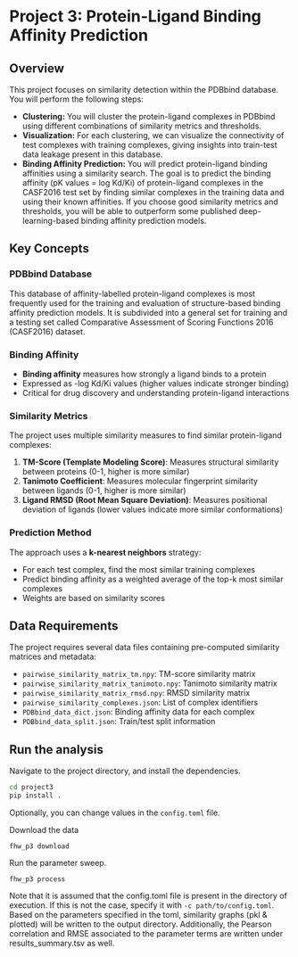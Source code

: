 # Project 3: Protein-Ligand Binding Affinity Prediction

## Overview

This project focuses on similarity detection within the PDBbind database. You will perform the following steps:
- **Clustering:** You will cluster the protein-ligand complexes in PDBbind using different combinations of similarity metrics and thresholds.
- **Visualization:** For each clustering, we can visualize the connectivity of test complexes with training complexes, giving insights into train-test data leakage present in this database. 
- **Binding Affinity Prediction:** You will predict protein-ligand binding affinities using a similarity search. The goal is to predict the binding affinity (pK values = log Kd/Ki) of protein-ligand complexes in the CASF2016 test set by finding similar complexes in the training data and using their known affinities. If you choose good similarity metrics and thresholds, you will be able to outperform some published deep-learning-based binding affinity prediction models.

## Key Concepts

### PDBbind Database
This database of affinity-labelled protein-ligand complexes is most frequently used for the training and evaluation of structure-based binding affinity prediction models. It is subdivided into a general set for training and a testing set called Comparative Assessment of Scoring Functions 2016 (CASF2016) dataset.

### Binding Affinity
- **Binding affinity** measures how strongly a ligand binds to a protein
- Expressed as -log Kd/Ki values (higher values indicate stronger binding)
- Critical for drug discovery and understanding protein-ligand interactions

### Similarity Metrics
The project uses multiple similarity measures to find similar protein-ligand complexes:

1. **TM-Score (Template Modeling Score)**: Measures structural similarity between proteins (0-1, higher is more similar)
2. **Tanimoto Coefficient**: Measures molecular fingerprint similarity between ligands (0-1, higher is more similar)
3. **Ligand RMSD (Root Mean Square Deviation)**: Measures positional deviation of ligands (lower values indicate more similar conformations)

### Prediction Method
The approach uses a **k-nearest neighbors** strategy:
- For each test complex, find the most similar training complexes
- Predict binding affinity as a weighted average of the top-k most similar complexes
- Weights are based on similarity scores

## Data Requirements

The project requires several data files containing pre-computed similarity matrices and metadata:

- `pairwise_similarity_matrix_tm.npy`: TM-score similarity matrix
- `pairwise_similarity_matrix_tanimoto.npy`: Tanimoto similarity matrix  
- `pairwise_similarity_matrix_rmsd.npy`: RMSD similarity matrix
- `pairwise_similarity_complexes.json`: List of complex identifiers
- `PDBbind_data_dict.json`: Binding affinity data for each complex
- `PDBbind_data_split.json`: Train/test split information

## Run the analysis

Navigate to the project directory, and install the dependencies.
```bash
cd project3
pip install .
```
Optionally, you can change values in the `config.toml` file.  

Download the data
```
fhw_p3 download
```
Run the parameter sweep.
```
fhw_p3 process
```

Note that it is assumed that the config.toml file is present in the directory of execution. If this is not the case, specify it with `-c path/to/config.toml`.
Based on the parameters specified in the toml, similarity graphs (pkl & plotted) will be written to the output directory. Additionally, the Pearson correlation and RMSE associated to the parameter terms are written under results_summary.tsv as well.
